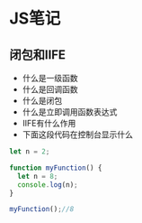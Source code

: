 # JS笔记

## 闭包和IIFE

* 什么是一级函数 
* 什么是回调函数 
* 什么是闭包
* 什么是立即调用函数表达式
* IIFE有什么作用
* 下面这段代码在控制台显示什么
```javascript
let n = 2;

function myFunction() {
  let n = 8;
  console.log(n);
}

myFunction();//8
```